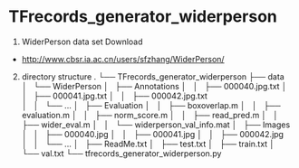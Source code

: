 # TFrecords_generator_widerperson

1. WiderPerson data set Download 
 + <http://www.cbsr.ia.ac.cn/users/sfzhang/WiderPerson/>

2. directory structure
.
└── TFrecords_generator_widerperson
    ├── data
    │   └── WiderPerson
    │       ├── Annotations
    │       │   ├── 000040.jpg.txt
    │       │   ├── 000041.jpg.txt
    │       │   ├── 000042.jpg.txt    
    │       │   └── ...
    │       ├── Evaluation
    │       │   ├── boxoverlap.m
    │       │   ├── evaluation.m
    │       │   ├── norm_score.m
    │       │   ├── read_pred.m
    │       │   ├── wider_eval.m
    │       │   └── widerperson_val_info.mat
    │       ├── Images
    │       │   ├── 000040.jpg
    │       │   ├── 000041.jpg
    │       │   ├── 000042.jpg    
    │       │   └── ...
    │       ├── ReadMe.txt
    │       ├── test.txt
    │       ├── train.txt
    │       └── val.txt
    └── tfrecords_generator_widerperson.py
